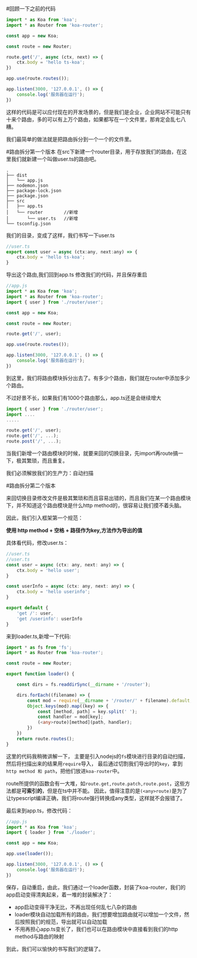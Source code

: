 #回顾一下之前的代码

```typescript
import * as Koa from 'koa';
import * as Router from 'koa-router';

const app = new Koa;

const route = new Router;

route.get('/', async (ctx, next) => {
    ctx.body = 'hello ts-koa';
})

app.use(route.routes());

app.listen(3000, '127.0.0.1', () => {
    console.log('服务器在运行');
})
```
这样的代码是可以应付现在的开发场景的，但是我们是企业，企业网站不可能只有十来个路由，多的可以有上万个路由，如果都写在一个文件里，那肯定会乱七八糟。

我们最简单的做法就是把路由拆分到一个一个的文件里。

#路由拆分第一个版本
在src下新建一个router目录，用于存放我们的路由，在这里我们就新建一个叫做user.ts的路由吧。
```
.
├── dist
│   └── app.js
├── nodemon.json
├── package-lock.json
├── package.json
├── src
│   ├── app.ts
│   └── router        //新增
│       └── user.ts   //新增
└── tsconfig.json
```

我们的目录，变成了这样，我们书写一下user.ts

```js
//user.ts
export const user = async (ctx:any, next:any) => {
    ctx.body = 'hello ts-koa';
}
```

导出这个路由,我们回到app.ts
修改我们的代码，并且保存重启
```js
//app.js
import * as Koa from 'koa';
import * as Router from 'koa-router';
import { user } from './router/user';

const app = new Koa;

const route = new Router;

route.get('/', user);

app.use(route.routes());

app.listen(3000, '127.0.0.1', () => {
    console.log('服务器在运行');
})
```

到这里，我们将路由模块拆分出去了。有多少个路由，我们就在router中添加多少个路由。

不过好景不长，如果我们有1000个路由那么，app.ts还是会继续增大

```js 
import { user } from './router/user';
import ....
.....

route.get('/', user);
route.get('/', ...);
route.post('/', ...);

```
当我们新增一个路由模块的时候，就要来回的切换目录，先import再route搞一下，极其繁琐，而且重复。

我们必须解放我们的生产力：自动扫描

#路由拆分第二个版本

来回切换目录修改文件是极其繁琐和而且容易出错的，而且我们在某一个路由模块下，并不知道这个路由模块是什么http method的，很容易让我们摸不着头脑。

因此，我们引入框架第一个规范：

**使用 http method + 空格 + 路径作为key,方法作为导出的值**

具体看代码，修改user.ts：
```js
//user.ts
//user.ts
const user = async (ctx: any, next: any) => {
    ctx.body = 'hello user';
}

const userInfo = async (ctx: any, next: any) => {
    ctx.body = 'hello userinfo';
}

export default {
    'get /': user,
    'get /userinfo': userInfo
}
```

来到loader.ts,新增一下代码:
```ts
import * as fs from 'fs';
import * as Router from 'koa-router';

const route = new Router;

export function loader() {

    const dirs = fs.readdirSync(__dirname + '/router');

    dirs.forEach((filename) => {
        const mod = require(__dirname + '/router/' + filename).default;
        Object.keys(mod).map((key) => {
            const [method, path] = key.split(' ');
            const handler = mod[key];
            (<any>route)[method](path, handler);
        })
    })
    return route.routes();
}
```
这里的代码我稍微讲解一下，
主要是引入nodejs的``fs``模块进行目录的自动扫描，然后将扫描出来的结果用``require``导入，
最后通过切割我们导出时的``key``，拿到``http method 和 path``，把他们放进``koa-router``中。

route所提供的函数会有一大堆，如``route.get,route.patch,route.post``，这些方法都是**可索引的**，但是在ts中并不能。
因此，值得注意的是```(<any>route)```是为了让typescript编译正确，我们将route强行转换成any类型，这样就不会报错了。




最后来到app.ts，修改代码：
```ts
//app.js
import * as Koa from 'koa';
import { loader } from './loader';

const app = new Koa;

app.use(loader());

app.listen(3000, '127.0.0.1', () => {
    console.log('服务器在运行');
})

```

保存，自动重启，由此，我们通过一个loader函数，封装了koa-router，我们的app启动变得清爽起来，着一堆的封装解决了：

- app启动变得干净无比，不再出现任何乱七八杂的路由
- loader模块自动加载所有的路由，我们想要增加路由就可以增加一个文件，然后按照我们的规范，导出就可以自动加载
- 不用再担心app.ts变长了，我们也可以在路由模块中直接看到我们的http method与路由的映射


到此，我们可以愉快的书写我们的逻辑了。
